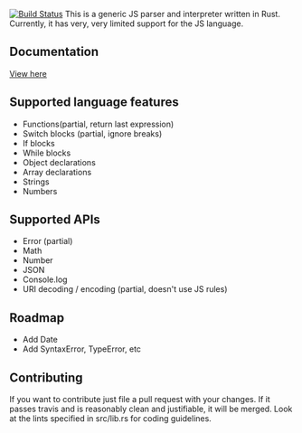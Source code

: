 [![Build Status](https://travis-ci.org/TopHattedCoder/rust_js.svg?branch=master)](https://travis-ci.org/TopHattedCoder/rust_js)
This is a generic JS parser and interpreter written in Rust. Currently, it has very, very limited support for the JS language.

Documentation
-------------
[View here](http://www.rust-ci.org/TopHattedCoder/rust_js/doc/rust_js/)

Supported language features
---------------------------
+ Functions(partial, return last expression)
+ Switch blocks (partial, ignore breaks)
+ If blocks
+ While blocks
+ Object declarations
+ Array declarations
+ Strings
+ Numbers

Supported APIs
--------------
+ Error (partial)
+ Math
+ Number
+ JSON
+ Console.log
+ URI decoding / encoding (partial, doesn't use JS rules)

Roadmap
-------
+ Add Date
+ Add SyntaxError, TypeError, etc

Contributing
------------
If you want to contribute just file a pull request with your changes. If it passes travis and is reasonably clean and justifiable, it will be merged. Look at the lints specified in src/lib.rs for coding guidelines.